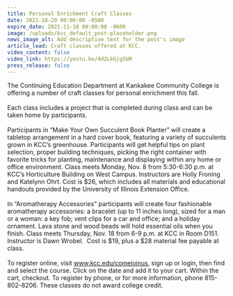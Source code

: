 ```yaml
---
title: Personal Enrichment Craft Classes
date: 2021-10-20 00:00:00 -0500
expire_date: 2021-11-18 00:00:00 -0600
image: /uploads/kcc_default_post-placeholder.png
news_image_alt: Add descriptive text for the post's image
article_lead: Craft classes offered at KCC.
video_content: false
video_link: https://youtu.be/4d2LkGjg5bM
press_release: false
---
```

The Continuing Education Department at Kankakee Community College is offering a number of craft classes for personal enrichment this fall.&nbsp;<br><br>Each class includes a project that is completed during class and can be taken home by participants.<br><br>Participants in “Make Your Own Succulent Book Planter” will create a tabletop arrangement in a hard cover book, featuring a variety of succulents grown in KCC’s greenhouse. Participants will get helpful tips on plant selection, proper building techniques, picking the right container with favorite tricks for planting, maintenance and displaying within any home or office environment. Class meets Monday, Nov. 8 from 5:30-6:30 p.m. at KCC’s Horticulture Building on West Campus. Instructors are Holly Froning and Katelynn Ohrt. Cost is $26, which includes all materials and educational handouts provided by the University of Illinois Extension Office.<br><br>In “Aromatherapy Accessories” participants will create four fashionable aromatherapy accessories: a bracelet (up to 11 inches long), sized for a man or a woman: a key fob; vent clips for a car and office; and a holiday ornament. Lava stone and wood beads will hold essential oils when you finish. Class meets Thursday, Nov. 18 from 6-9 p.m. at KCC in Room D151. Instructor is Dawn Wrobel. &nbsp;Cost is $19, plus a $28 material fee payable at class.<br><br>To register online, visit www.kcc.edu/comejoinus, sign up or login, then find and select the course. Click on the date and add it to your cart. Within the cart, checkout. To register by phone, or for more information, phone 815-802-8206. These classes do not award college credit.<br>&nbsp;
